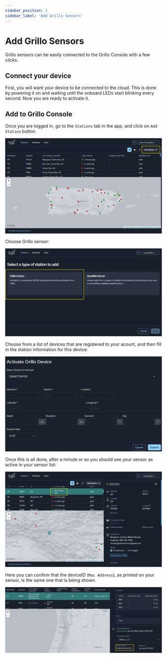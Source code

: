 ```yaml
---
sidebar_position: 2
sidebar_label: 'Add Grillo Sensors'
---
```


# Add Grillo Sensors
Grillo sensors can be easily connected to the Grillo Console with a few clicks.

## Connect your device
First, you will want your device to be connected to the cloud. This is done by powering it on and waiting until the onboard LEDs start blinking every second.
Now you are ready to activate it.

## Add to Grillo Console
Once you are logged in, go to the `Stations` tab in the app, and click on `Add Station` button.

![Add station button](./img/ui-screens/add-sensor-button.jpg)


Choose Grillo sensor:

![Select station type](./img/ui-screens/add-grillo-device-button.jpg)

Choose from a list of devices that are registered to your acount, and then fill in the station information for this device:

![Add station details](./img/add-sensor-details.png)

Once this is all done, after a minute or so you should see your sensor as active in your sensor list:

![Add station details](./img/ui-screens/station-online.jpg)

Here you can confirm that the deviceID (`Mac Address`), as printed on your sensor, is the same one that is being shown.

![Add station details](./img/ui-screens/mac-correct.jpg)